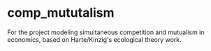 # comp_mututalism
For the project modeling simultaneous competition and mutualism in economics, based on Harte/Kinzig's ecological theory work.
